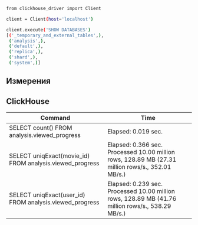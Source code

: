 ```sh
from clickhouse_driver import Client

client = Client(host='localhost')

client.execute('SHOW DATABASES')
[('_temporary_and_external_tables',),
 ('analysis',),
 ('default',),
 ('replica',),
 ('shard',),
 ('system',)]
```

## Измерения

## ClickHouse

| Command | Time |
| ------ | ------ |
| SELECT count() FROM analysis.viewed_progress | Elapsed: 0.019 sec. |
| SELECT uniqExact(movie_id) FROM analysis.viewed_progress | Elapsed: 0.366 sec. Processed 10.00 million rows, 128.89 MB (27.31 million rows/s., 352.01 MB/s.)|
|SELECT uniqExact(user_id) FROM analysis.viewed_progress | Elapsed: 0.239 sec. Processed 10.00 million rows, 128.89 MB (41.76 million rows/s., 538.29 MB/s.) |
